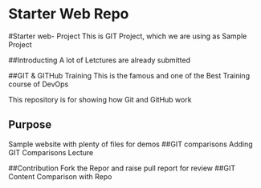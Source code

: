 # Starter Web Repo

#Starter web- Project
This is GIT Project, which we are using as Sample Project
 
 
 ##Introducting
 A lot of Letctures are already submitted
 
 ##GIT & GITHub Training
This is the famous and one of the Best Training course of DevOps


This repository is for showing how Git and GitHub work

## Purpose

 Sample website with plenty of files for demos
 ##GIT comparisons
 Adding GIT Comparisons Lecture
 
  ##Contribution
  Fork the Repor and raise pull report for review
 ##GIT Content
 Comparison with Repo
 
